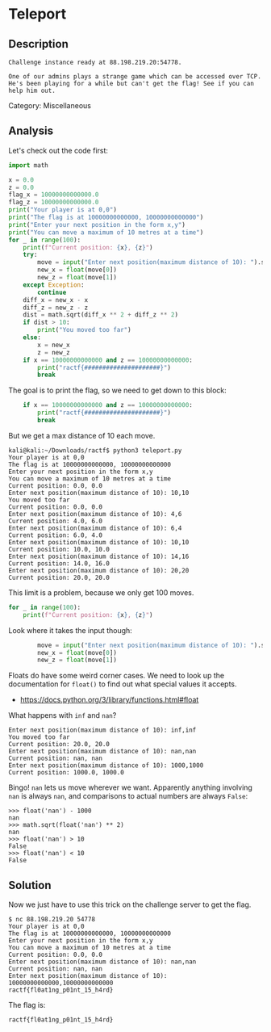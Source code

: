 
# Teleport

## Description

```
Challenge instance ready at 88.198.219.20:54778.

One of our admins plays a strange game which can be accessed over TCP. He's been playing for a while but can't get the flag! See if you can help him out.
```

Category: Miscellaneous

## Analysis

Let's check out the code first:

```python
import math

x = 0.0
z = 0.0
flag_x = 10000000000000.0
flag_z = 10000000000000.0
print("Your player is at 0,0")
print("The flag is at 10000000000000, 10000000000000")
print("Enter your next position in the form x,y")
print("You can move a maximum of 10 metres at a time")
for _ in range(100):
    print(f"Current position: {x}, {z}")
    try:
        move = input("Enter next position(maximum distance of 10): ").split(",")
        new_x = float(move[0])
        new_z = float(move[1])
    except Exception:
        continue
    diff_x = new_x - x
    diff_z = new_z - z
    dist = math.sqrt(diff_x ** 2 + diff_z ** 2)
    if dist > 10:
        print("You moved too far")
    else:
        x = new_x
        z = new_z
    if x == 10000000000000 and z == 10000000000000:
        print("ractf{#####################}")
        break
```

The goal is to print the flag, so we need to get down to this block:

```python
    if x == 10000000000000 and z == 10000000000000:
        print("ractf{#####################}")
        break
```

But we get a max distance of 10 each move.

```
kali@kali:~/Downloads/ractf$ python3 teleport.py 
Your player is at 0,0
The flag is at 10000000000000, 10000000000000
Enter your next position in the form x,y
You can move a maximum of 10 metres at a time
Current position: 0.0, 0.0
Enter next position(maximum distance of 10): 10,10
You moved too far
Current position: 0.0, 0.0
Enter next position(maximum distance of 10): 4,6
Current position: 4.0, 6.0
Enter next position(maximum distance of 10): 6,4
Current position: 6.0, 4.0
Enter next position(maximum distance of 10): 10,10
Current position: 10.0, 10.0
Enter next position(maximum distance of 10): 14,16
Current position: 14.0, 16.0
Enter next position(maximum distance of 10): 20,20
Current position: 20.0, 20.0
```

This limit is a problem, because we only get 100 moves.

```python
for _ in range(100):
    print(f"Current position: {x}, {z}")
```

Look where it takes the input though:

```python
        move = input("Enter next position(maximum distance of 10): ").split(",")
        new_x = float(move[0])
        new_z = float(move[1])
```

Floats do have some weird corner cases. We need to look up the documentation for `float()` to find out what special values it accepts.

* <https://docs.python.org/3/library/functions.html#float>

What happens with `inf` and `nan`?

```
Enter next position(maximum distance of 10): inf,inf
You moved too far
Current position: 20.0, 20.0
Enter next position(maximum distance of 10): nan,nan
Current position: nan, nan
Enter next position(maximum distance of 10): 1000,1000
Current position: 1000.0, 1000.0
```

Bingo! `nan` lets us move wherever we want. Apparently anything involving `nan` is always `nan`, and comparisons to actual numbers are always `False`:

```python.console
>>> float('nan') - 1000
nan
>>> math.sqrt(float('nan') ** 2)
nan
>>> float('nan') > 10
False
>>> float('nan') < 10
False
```

## Solution

Now we just have to use this trick on the challenge server to get the flag.

```
$ nc 88.198.219.20 54778
Your player is at 0,0
The flag is at 10000000000000, 10000000000000
Enter your next position in the form x,y
You can move a maximum of 10 metres at a time
Current position: 0.0, 0.0
Enter next position(maximum distance of 10): nan,nan
Current position: nan, nan
Enter next position(maximum distance of 10): 10000000000000,10000000000000
ractf{fl0at1ng_p01nt_15_h4rd}
```

The flag is:

```
ractf{fl0at1ng_p01nt_15_h4rd}
```

